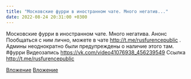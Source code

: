 ```yaml
---
title: "Московские фурри в иностранном чате. Много негатив..."
date: 2022-08-24 20:31:00 +0300
---
```


Московские фурри в иностранном чате. Много негатива. Анонс
Пообщаться с ним лично, можете в чате http://t.me/rusfurencepublic . Админы неоднократно были предупреждены о наличие этого там.
#фурри
Видеозапись
https://vk.com/video41076938_456239549
Ссылка
http://t.me/rusfurencepublic

[Вложение](https://vk.com/video41076938_456239549)
[Вложение](http://t.me/rusfurencepublic)
